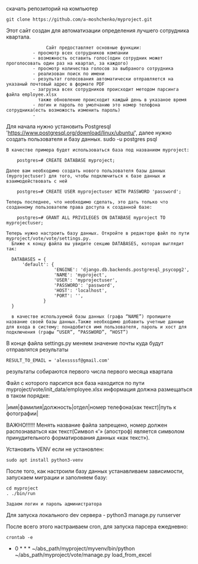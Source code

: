 скачать репозиторий на компьютер

    git clone https://github.com/a-moshchenko/myproject.git

Этот сайт создан для автоматизации определения лучшего сотрудника квартала.

                   Cайт предоставляет основные функции:
              - просмотр всех сотрудников компании
              - возможность оставить голос(один сотрудник может проголосовать один раз на квартал, за каждого)
              - просмотр количества голосов за выбраного сотрудника
              - реализован поиск по имени
              - результат голосования автоматически отправляется на указаный почтовый адрес в формате PDF
              - загрузка всех сотрудников происходит методом парсинга файла employee.xlsx
                также обновление происходит каждый день в указаное время
              - логин и пароль по умолчанию это номер телефона сотрудника(есть возможость изменить пароль)
              -

Для начала нужно установить Postgresql 'https://www.postgresql.org/download/linux/ubuntu/', далее нужно создать пользователя и базу данных.
        sudo -u postgres psql

    В качестве примера будет использоваться база под названием myproject:

        postgres=# CREATE DATABASE myproject;

    Далее вам необходимо создать нового пользователя базы данных (myprojectuser) для того, чтобы подключиться к базе данных и взаимодействовать с ней

        postgres=# CREATE USER myprojectuser WITH PASSWORD 'password';

    Теперь последнее, что необходимо сделать, это дать только что созданному пользователю права доступа к созданной базе:

        postgres=# GRANT ALL PRIVILEGES ON DATABASE myproject TO myprojectuser;

    Теперь нужно настроить базу данных. Откройте в редакторе файл по пути myproject/vote/vote/settings.py.
      Ближе к концу файла вы увидите секцию DATABASES, которая выглядит так:

      DATABASES = {
          'default': {
                      'ENGINE': 'django.db.backends.postgresql_psycopg2',
                      'NAME': 'myproject',
                      'USER': 'myprojectuser',
                      'PASSWORD': 'password',
                      'HOST': 'localhost',
                      'PORT': '',
                  }
      }

      в качестве используемой базы данных (графа “NAME”) пропишите название своей базы данных.Также необходимо добавить учетные данные для входа в систему: понадобится имя пользователя, пароль и хост для подключения (графы “USER”, “PASSWORD”, “HOST”)


В конце файла settings.py меняем значение почты куда будут отправлятся результаты

    RESULT_TO_EMAIL = 'alexssssf@gmail.com'

результаты собираются первого числа первого месяца квартала

Файл с которого парсится вся база находится по пути myproject/vote/init_data/employee.xlsx
информация должна размещаться в таком порядке:

   |имя|фамилия|должность|отдел|номер телефона(как текст)|путь к фотографии|

ВАЖНО!!!!!! Менять название файла запрещено, номер должен распознаваться как текст(Символ «'» (апостроф) является символом принудительного форматирования данных «как текст»).

Установить VENV если не установлен:

    sudo apt install python3-venv

После того, как настроили базу данных устанавливаем зависимости, запускаем миграции и заполняем базу:

    cd myproject
    . ./bin/run

    Задаем логин и пароль администратора

Для запуска локального dev сервера - python3 manage.py runserver


После всего этого настраиваем cron, для запуска парсера ежедневно:

    crontab -e

* 0 * * *  ~/abs_path/myproject/myvenv/bin/python  ~/abs_path/myproject/vote/manage.py load_from_excel
